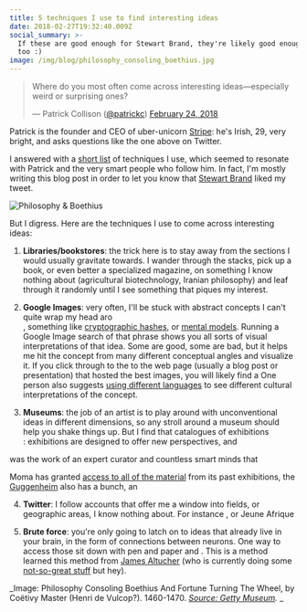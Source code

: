 ```yaml
---
title: 5 techniques I use to find interesting ideas
date: 2018-02-27T19:32:40.009Z
social_summary: >-
  If these are good enough for Stewart Brand, they're likely good enough for you
  too :)
image: /img/blog/philosophy_consoling_boethius.jpg
---
```

<!--more-->

<blockquote class="twitter-tweet" data-lang="en"><p lang="en" dir="ltr">Where do you most often come across interesting ideas—especially weird or surprising ones?</p>&mdash; Patrick Collison (<a href="https://twitter.com/@patrickc">@patrickc</a>) <a href="https://twitter.com/patrickc/status/967548201615044608?ref_src=twsrc%5Etfw">February 24, 2018</a></blockquote>

<script async src="https://platform.twitter.com/widgets.js" charset="utf-8"></script>

Patrick is the founder and CEO of uber-unicorn [Stripe](https://stripe.com): he's Irish, 29, very bright, and asks questions like the one above on Twitter. 

I answered with a [short list](https://twitter.com/daveeday/status/967563298773323776) of techniques I use, which seemed to resonate with Patrick and the very smart people who follow him. In fact, I'm mostly writing this blog post in order to let you know that [Stewart Brand](https://en.wikipedia.org/wiki/Stewart_Brand) liked my tweet. 

![Philosophy & Boethius](/img/blog/philosophy_consoling_boethius.jpg)

But I digress. Here are the techniques I use to come across interesting ideas: 

1. **Libraries/bookstores**: the trick here is to stay away from the sections I would usually gravitate towards. I wander through the stacks, pick up a book, or even better a specialized magazine, on something I know nothing about (agricultural biotechnology, Iranian philosophy) and leaf through it randomly until I see something that piques my interest.

2. **Google Images**: very often, I'll be stuck with abstract concepts I can't quite wrap my head aro\
, something like [cryptographic hashes](https://www.google.com/search?biw=1319&bih=718&tbm=isch&sa=1&ei=FEWSWve8OML4_AbkmrX4Bw&q=cryptographic+hash), or [mental models](https://en.wikipedia.org/wiki/Mental_model). Running a Google Image search of that phrase shows you all sorts of visual interpretations of that idea. Some are good, some are bad, but it helps  me hit the concept from many different conceptual angles and visualize it. If you click through to the to the web page (usually a blog post or presentation) that hosted the best images, you will likely find a  One person also suggests [using different languages](https://twitter.com/adgro/status/968039298334371840) to see different cultural interpretations of the concept. 

3. **Museums**: the job of an artist is to play around with unconventional  ideas in different dimensions, so any stroll around a museum should help you shake things up. But I find that catalogues of exhibitions \
: exhibitions are designed to offer new perspectives, and   



was the work of an expert curator and countless smart minds that



 Moma has granted [access to all of the material](https://www.moma.org/calendar/exhibitions/history?=undefined&page=&direction=fwd) from its past exhibitions, the [Guggenheim](https://archive.org/details/guggenheimmuseum) also has a bunch, an

4. **Twitter**: I follow accounts that offer me a window into fields, or geographic areas, I know nothing about. For instance  , or Jeune Afrique

5.  **Brute force**: you're only going to latch on to ideas that already live in your brain, in the form of connections between neurons. One way to access those  sit down with pen and paper and  . This is a method learned this method from [James Altucher](https://jamesaltucher.com/2014/05/the-ultimate-guide-for-becoming-an-idea-machine/) (who is currently doing some [not-so-great stuff](https://motherboard.vice.com/en_us/article/7xe43y/who-the-hell-is-this-crypto-genius) but hey). 

_Image: Philosophy Consoling Boethius And Fortune Turning The Wheel, by Coëtivy Master (Henri de Vulcop?). 1460-1470. _[_Source: Getty Museum_](http://www.getty.edu/art/collection/objects/127275/coetivy-master-henri-de-vulcop-philosophy-consoling-boethius-and-fortune-turning-the-wheel-french-about-1460-1470/)._ _
